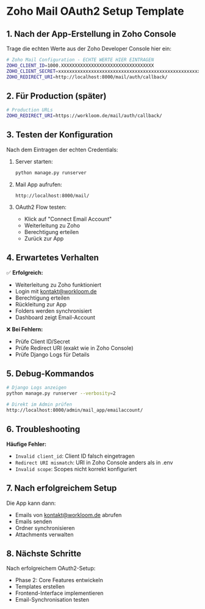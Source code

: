 # Zoho Mail OAuth2 Setup Template

## 1. Nach der App-Erstellung in Zoho Console

Trage die echten Werte aus der Zoho Developer Console hier ein:

```bash
# Zoho Mail Configuration - ECHTE WERTE HIER EINTRAGEN
ZOHO_CLIENT_ID=1000.XXXXXXXXXXXXXXXXXXXXXXXXXXXXXXXXXX
ZOHO_CLIENT_SECRET=xxxxxxxxxxxxxxxxxxxxxxxxxxxxxxxxxxxxxxxxxxxxxxxxxxxxxxxxxxxxxxxx
ZOHO_REDIRECT_URI=http://localhost:8000/mail/auth/callback/
```

## 2. Für Production (später)

```bash
# Production URLs
ZOHO_REDIRECT_URI=https://workloom.de/mail/auth/callback/
```

## 3. Testen der Konfiguration

Nach dem Eintragen der echten Credentials:

1. Server starten:
   ```bash
   python manage.py runserver
   ```

2. Mail App aufrufen:
   ```
   http://localhost:8000/mail/
   ```

3. OAuth2 Flow testen:
   - Klick auf "Connect Email Account"
   - Weiterleitung zu Zoho
   - Berechtigung erteilen
   - Zurück zur App

## 4. Erwartetes Verhalten

✅ **Erfolgreich:**
- Weiterleitung zu Zoho funktioniert
- Login mit kontakt@workloom.de
- Berechtigung erteilen
- Rückleitung zur App
- Folders werden synchronisiert
- Dashboard zeigt Email-Account

❌ **Bei Fehlern:**
- Prüfe Client ID/Secret
- Prüfe Redirect URI (exakt wie in Zoho Console)
- Prüfe Django Logs für Details

## 5. Debug-Kommandos

```bash
# Django Logs anzeigen
python manage.py runserver --verbosity=2

# Direkt im Admin prüfen
http://localhost:8000/admin/mail_app/emailaccount/
```

## 6. Troubleshooting

**Häufige Fehler:**
- `Invalid client_id`: Client ID falsch eingetragen
- `Redirect URI mismatch`: URI in Zoho Console anders als in .env
- `Invalid scope`: Scopes nicht korrekt konfiguriert

## 7. Nach erfolgreichem Setup

Die App kann dann:
- Emails von kontakt@workloom.de abrufen
- Emails senden
- Ordner synchronisieren
- Attachments verwalten

## 8. Nächste Schritte

Nach erfolgreichem OAuth2-Setup:
- Phase 2: Core Features entwickeln
- Templates erstellen
- Frontend-Interface implementieren
- Email-Synchronisation testen